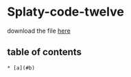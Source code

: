 # Splaty-code-twelve  
  
  download the file [here](https://github.com/artyfrank/Splaty-code-twelve/releases/new)  

## table of contents  
    * [a](#b)
